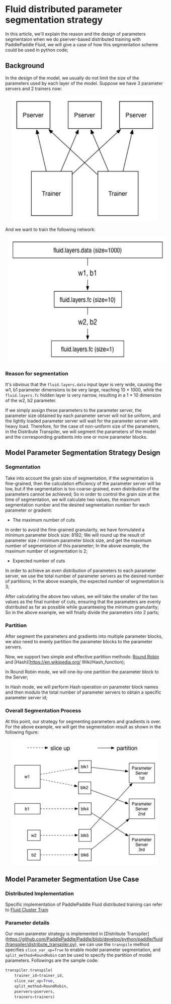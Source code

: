 # Fluid distributed parameter segmentation strategy
In this article, we'll explain the reason and the design of parameters segmentaion when we do pserver-based distributed training with PaddlePaddle Fluid, we will give a case of how this segmentation scheme could be used in python code;

## Background
In the design of the model, we usually do not limit the size of the parameters used by each layer of the model. Suppose we have 3 parameter servers and 2 trainers now:

<p align="center">
<img src="src/fluid_3_ps_design.png" height=400 hspace='10'/> <br />

And we want to train the following network:

<p align="center">
<img src="src/fluid_3_layers_network.png" height=400 hspace='10'/> <br />

### Reason for segmentation
It's obvious that the ```fluid.layers.data``` input layer is very wide, causing the w1, b1 parameter dimensions to be very large, reaching 10 * 1000, while the ```fluid.layers.fc``` hidden layer is very narrow, resulting in a 1 * 10 dimension of the w2, b2 parameter.

If we simply assign these parameters to the parameter server, the parameter size obtained by each parameter server will not be uniform, and the lightly loaded parameter server will wait for the parameter server with heavy load.
Therefore, for the case of non-uniform size of the parameters, in the Distribute Transpiler, we will segment the parameters of the model and the corresponding gradients into one or more parameter blocks.

## Model Parameter Segmentation Strategy Design
### Segmentation

Take into account the grain size of segmentation, if the segmentation is fine-grained, then the calculation efficiency of the parameter server will be low, but if the segmentation is too coarse-grained, even distribution of the parameters cannot be achieved;
So in order to control the grain size at the time of segmentation, we will calculate two values, the maximum segmentation number and the desired segmentation number for each parameter or gradient:

* The maximum number of cuts

In order to avoid the fine-grained granularity, we have formulated a minimum parameter block size: 8192;
We will round up the result of parameter size / minimum parameter block size, and get the maximum number of segmentation of this parameter;
In the above example, the maximum number of segmentation is 2;

* Expected number of cuts

In order to achieve an even distribution of parameters to each parameter server, we use the total number of parameter servers as the desired number of partitions;
In the above example, the expected number of segmentation is 3;

After calculating the above two values, we will take the smaller of the two values as the final number of cuts, ensuring that the parameters are evenly distributed as far as possible while guaranteeing the minimum granularity;
So in the above example, we will finally divide the parameters into 2 parts;

### Partition

After segment the parameters and gradients into multiple parameter blocks, we also need to evenly partition the parameter blocks to the parameter servers.

Now, we support two simple and effective partition methods: [Round Robin](https://en.wikipedia.org/wiki/Round-robin_scheduling) and [Hash](https://en.wikipedia.org/ Wiki/Hash_function);

In Round Robin mode, we will one-by-one partition the parameter block to the Server;

In Hash mode, we will perform Hash operation on parameter block names and then modulo the total number of parameter servers to obtain a specific parameter server id;

### Overall Segmentation Process

At this point, our strategy for segmenting parameters and gradients is over. For the above example, we will get the segmentation result as shown in the following figure:

<p align="center">
<img src="src/fluid_parameter_slice_up.png" height=400 hspace='10'/> <br />


## Model Parameter Segmentation Use Case
### Distributed Implementation

Specific implementation of PaddlePaddle Fluid distributed training can refer to [Fluid Cluster Train](../../howto/cluster/fluid_cluster_train_cn.md)

### Parameter details
Our main parameter strategy is implemented in [Distribute Transpiler] (https://github.com/PaddlePaddle/Paddle/blob/develop/python/paddle/fluid/transpiler/distribute_transpiler.py), we can use the ```transpile``` method specifies ```slice_var_up=True``` to enable model parameter segmentation, and ```split_method=RoundRobin``` can be used to specify the partition of model parameters. Followings are the sample code:

```python
transpiler.transpile(
	trainer_id=trainer_id,
	slice_var_up=True,
	split_method=RoundRobin,
	pservers=pservers,
	trainers=trainers)
```
